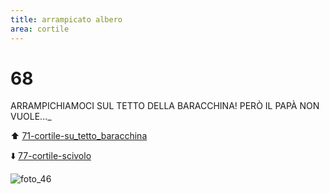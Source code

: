 ```yaml
---
title: arrampicato albero
area: cortile
---
```

# 68
ARRAMPICHIAMOCI SUL TETTO DELLA BARACCHINA!
PERÒ IL PAPÀ NON VUOLE..._

⬆️ [71-cortile-su_tetto_baracchina](71-cortile-su_tetto_baracchina.md)

⬇️ [77-cortile-scivolo](77-cortile-scivolo.md)

![foto_46](_assets/preview_color/foto_46.jpg)
